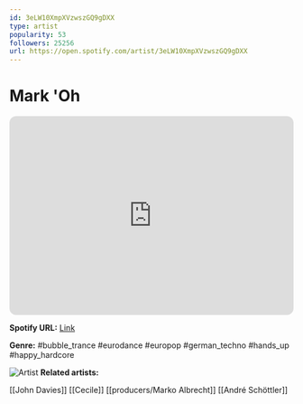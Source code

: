 ```yaml
---
id: 3eLW10XmpXVzwszGQ9gDXX
type: artist
popularity: 53
followers: 25256
url: https://open.spotify.com/artist/3eLW10XmpXVzwszGQ9gDXX
---
```

# Mark 'Oh

<iframe style="border-radius:12px" src="https://open.spotify.com/embed/artist/3eLW10XmpXVzwszGQ9gDXX" width="100%" height="352" frameBorder="0" allowfullscreen="" allow="autoplay; clipboard-write; encrypted-media; fullscreen; picture-in-picture" loading="lazy"></iframe>

**Spotify URL:** [Link](https://open.spotify.com/artist/3eLW10XmpXVzwszGQ9gDXX)

**Genre:**  #bubble_trance #eurodance #europop #german_techno #hands_up #happy_hardcore

![Artist](https://i.scdn.co/image/18ec43927bd257d871f8d6c7bdd605af56e4167b)
**Related artists:**

[[John Davies]]
[[Cecile]]
[[producers/Marko Albrecht]]
[[André Schöttler]]
